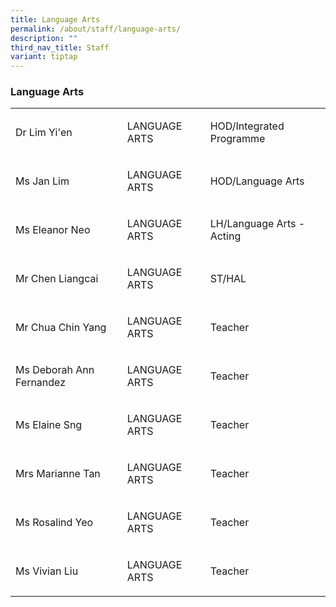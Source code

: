 ```yaml
---
title: Language Arts
permalink: /about/staff/language-arts/
description: ""
third_nav_title: Staff
variant: tiptap
---
```

<h3>Language Arts</h3><table><tbody><tr><td rowspan="1" colspan="1"><p>Dr Lim Yi'en</p></td><td rowspan="1" colspan="1"><p>LANGUAGE ARTS</p></td><td rowspan="1" colspan="1"><p>HOD/Integrated Programme</p></td></tr><tr><td rowspan="1" colspan="1"><p>Ms Jan Lim</p></td><td rowspan="1" colspan="1"><p>LANGUAGE ARTS</p></td><td rowspan="1" colspan="1"><p>HOD/Language Arts</p></td></tr><tr><td rowspan="1" colspan="1"><p>Ms Eleanor Neo</p></td><td rowspan="1" colspan="1"><p>LANGUAGE ARTS</p></td><td rowspan="1" colspan="1"><p>LH/Language Arts - Acting</p></td></tr><tr><td rowspan="1" colspan="1"><p>Mr Chen Liangcai</p></td><td rowspan="1" colspan="1"><p>LANGUAGE ARTS</p></td><td rowspan="1" colspan="1"><p>ST/HAL</p></td></tr><tr><td rowspan="1" colspan="1"><p>Mr Chua Chin Yang</p></td><td rowspan="1" colspan="1"><p>LANGUAGE ARTS</p></td><td rowspan="1" colspan="1"><p>Teacher</p></td></tr><tr><td rowspan="1" colspan="1"><p>Ms Deborah Ann Fernandez</p></td><td rowspan="1" colspan="1"><p>LANGUAGE ARTS</p></td><td rowspan="1" colspan="1"><p>Teacher</p></td></tr><tr><td rowspan="1" colspan="1"><p>Ms Elaine Sng</p></td><td rowspan="1" colspan="1"><p>LANGUAGE ARTS</p></td><td rowspan="1" colspan="1"><p>Teacher</p></td></tr><tr><td rowspan="1" colspan="1"><p>Mrs Marianne Tan</p></td><td rowspan="1" colspan="1"><p>LANGUAGE ARTS</p></td><td rowspan="1" colspan="1"><p>Teacher</p></td></tr><tr><td rowspan="1" colspan="1"><p>Ms Rosalind Yeo</p></td><td rowspan="1" colspan="1"><p>LANGUAGE ARTS</p></td><td rowspan="1" colspan="1"><p>Teacher</p></td></tr><tr><td rowspan="1" colspan="1"><p>Ms Vivian Liu</p></td><td rowspan="1" colspan="1"><p>LANGUAGE ARTS</p></td><td rowspan="1" colspan="1"><p>Teacher</p></td></tr></tbody></table><p></p>